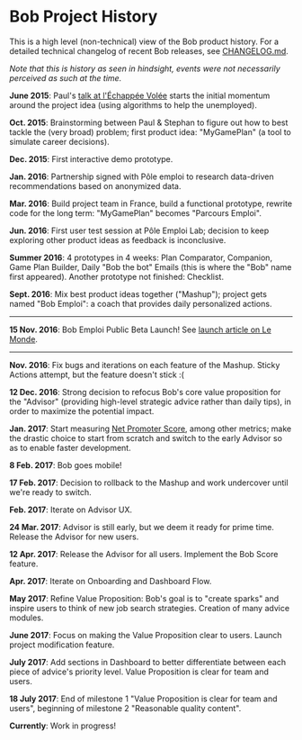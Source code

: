 # Bob Project History

This is a high level (non-technical) view of the Bob product history. For a detailed technical changelog of recent Bob releases, see [CHANGELOG.md](CHANGELOG.md).

*Note that this is history as seen in hindsight, events were not necessarily perceived as such at the time.*

**June 2015**: Paul's [talk at l'Échappée Volée](https://www.youtube.com/watch?v=6AdHZmTHHA8) starts the initial momentum around the project idea (using algorithms to help the unemployed).

**Oct. 2015**: Brainstorming between Paul & Stephan to figure out how to best tackle the (very broad) problem; first product idea: "MyGamePlan" (a tool to simulate career decisions).

**Dec. 2015**: First interactive demo prototype.

**Jan. 2016**: Partnership signed with Pôle emploi to research data-driven recommendations based on anonymized data.

**Mar. 2016**: Build project team in France, build a functional prototype, rewrite code for the long term: "MyGamePlan" becomes "Parcours Emploi".

**Jun. 2016**: First user test session at Pôle Emploi Lab; decision to keep exploring other product ideas as feedback is inconclusive.

**Summer 2016**: 4 prototypes in 4 weeks: Plan Comparator, Companion, Game Plan Builder, Daily "Bob the bot" Emails (this is where the "Bob" name first appeared). Another prototype not finished: Checklist.

**Sept. 2016**: Mix best product ideas together ("Mashup"); project gets named "Bob Emploi": a coach that provides daily personalized actions.

---

**15 Nov. 2016**: Bob Emploi Public Beta Launch! See [launch article on Le Monde](http://www.lemonde.fr/economie/article/2016/11/15/bob-emploi-l-assistant-qui-va-vous-aider-dans-votre-recherche-d-emploi_5031436_3234.html).

---

**Nov. 2016**: Fix bugs and iterations on each feature of the Mashup. Sticky Actions attempt, but the feature doesn't stick :(

**12 Dec. 2016**: Strong decision to refocus Bob's core value proposition for the "Advisor" (providing high-level strategic advice rather than daily tips), in order to maximize the potential impact.

**Jan. 2017**: Start measuring [Net Promoter Score](ttps://en.wikipedia.org/wiki/Net_Promoter), among other metrics; make the drastic choice to start from scratch and switch to the early Advisor so as to enable faster development.

**8 Feb. 2017**: Bob goes mobile!

**17 Feb. 2017**: Decision to rollback to the Mashup and work undercover until we're ready to switch.

**Feb. 2017**: Iterate on Advisor UX.

**24 Mar. 2017**: Advisor is still early, but we deem it ready for prime time. Release the Advisor for new users.

**12 Apr. 2017**: Release the Advisor for all users. Implement the Bob Score feature.

**Apr. 2017**: Iterate on Onboarding and Dashboard Flow.

**May 2017**: Refine Value Proposition: Bob's goal is to "create sparks" and inspire users to think of new job search strategies. Creation of many advice modules.

**June 2017**: Focus on making the Value Proposition clear to users. Launch project modification feature.

**July 2017**: Add sections in Dashboard to better differentiate between each piece of advice's priority level. Value Proposition is clear for team and users.

**18 July 2017**: End of milestone 1 "Value Proposition is clear for team and users", beginning of milestone 2 "Reasonable quality content".

**Currently**: Work in progress!
